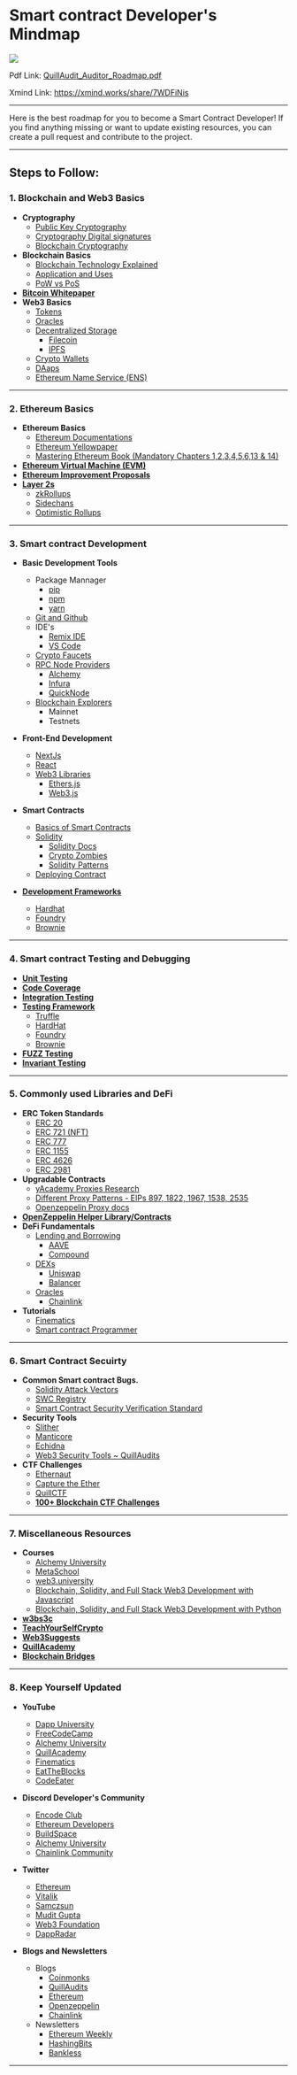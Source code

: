 # Smart contract Developer's Mindmap


![](data/smart-contract-developers-roadmap.png)

Pdf Link: [QuillAudit_Auditor_Roadmap.pdf](data/smart-contract-developers-roadmap.pdf)

Xmind Link: https://xmind.works/share/7WDFiNis

---

Here is the best roadmap for you to become a Smart Contract Developer!
If you find anything missing or want to update existing resources, you can create a pull request and contribute to the project.

---

## Steps to Follow:

### 1. Blockchain and Web3 Basics
- **Cryptography**
    - [Public Key Cryptography](https://iopscience.iop.org/article/10.1088/1742-6596/1477/5/052062/pdf)
    - [Cryptography Digital signatures](https://www.tutorialspoint.com/cryptography/cryptography_digital_signatures.htm)
    - [Blockchain Cryptography](https://101blockchains.com/blockchain-cryptography/)
- **Blockchain Basics**
    - [Blockchain Technology Explained](https://www.youtube.com/watch?v=qOVAbKKSH10)
    - [Application and Uses](https://www.geeksforgeeks.org/top-applications-of-blockchain-in-the-real-world/)
    - [PoW vs PoS](https://www.youtube.com/watch?v=SiKnWBPkQ4I&t=3s)
- [**Bitcoin Whitepaper**](https://bitcoin.org/bitcoin.pdf)
- **Web3 Basics**
    - [Tokens](https://www.yourdevopsguy.com/the-ultimate-guide-to-crypto-tokens/)
    - [Oracles](https://www.youtube.com/watch?v=m64dLRjJ9Bs)
    - [Decentralized Storage](https://www.protocol.com/ipfs-new-internet)
        - [Filecoin](https://www.youtube.com/watch?v=5Uj6uR3fp-U)
        - [IPFS](https://www.youtube.com/watch?v=NOazY8qvSts)
    - [Crypto Wallets](https://www.coinbase.com/learn/crypto-basics/what-is-a-crypto-wallet)
    - [DAaps](https://ethereum.org/en/developers/docs/dapps/)
    - [Ethereum Name Service (ENS)](https://docs.ens.domains/)

---

### 2. Ethereum Basics
- **Ethereum Basics**
    - [Ethereum Documentations](https://ethereum.org/en/developers/docs/)
    - [Ethereum Yellowpaper](https://ethereum.github.io/yellowpaper/paper.pdf)
    - [Mastering Ethereum Book (Mandatory Chapters 1,2,3,4,5,6,13 & 14)](https://github.com/ethereumbook/ethereumbook)
- [**Ethereum Virtual Machine (EVM)**](https://ethereum.org/en/developers/docs/evm/)
- [**Ethereum Improvement Proposals**](https://eips.ethereum.org/)
- [**Layer 2s**](https://www.youtube.com/watch?v=BgCgauWVTs0)
    - [zkRollups](https://ethereum.org/en/developers/docs/scaling/zk-rollups/)
    - [Sidechans](https://ethereum.org/en/developers/docs/scaling/sidechains/)
    - [Optimistic Rollups](https://ethereum.org/en/developers/docs/scaling/optimistic-rollups/)

---

### 3. Smart contract Development
- **Basic Development Tools**
    - Package Mannager
        - [pip](https://pypi.org/project/pip/)
        - [npm](https://www.npmjs.com/)
        - [yarn](https://yarnpkg.com/)
    - [Git and Github](https://www.w3schools.com/git/git_intro.asp?remote=github)
    - IDE's
        - [Remix IDE](https://remix.ethereum.org/)
        - [VS Code](https://code.visualstudio.com/)
    - [Crypto Faucets](https://www.alchemy.com/best/crypto-faucets)
    - [RPC Node Providers](https://www.alchemy.com/overviews/rpc-node)
        - [Alchemy](https://www.alchemy.com/)
        - [Infura](https://www.infura.io/)
        - [QuickNode](https://www.quicknode.com/)
    - [Blockchain Explorers](https://blog.qtum.org/how-blockchain-explorers-work-5aacaeeb649f)
        - Mainnet
        - Testnets

- **Front-End Development**
    - [NextJs](https://nextjs.org/)
    - [React](https://react.dev/)
    - [Web3 Libraries](https://medium.com/quiknode/top-libraries-for-ethereum-smart-contract-developer-60168aba6f6)
        - [Ethers.js](https://docs.ethers.org/v6/)
        - [Web3.js](https://web3js.readthedocs.io/en/v1.10.0/)

- **Smart Contracts**
    - [Basics of Smart Contracts](https://ethereum.org/en/developers/docs/smart-contracts/)
    - [Solidity](https://docs.soliditylang.org/en/v0.8.20/)
        - [Solidity Docs](https://docs.soliditylang.org/en/v0.8.20/)
        - [Crypto Zombies](https://cryptozombies.io/)
        - [Solidity Patterns](https://github.com/aquaflamingo/Solidity-Contract-Patterns)
    - [Deploying Contract](https://ethereum.org/en/developers/docs/smart-contracts/deploying/)

- [**Development Frameworks**](https://github.com/PatrickAlphaC/smart-contract-frameworks)
    - [Hardhat](https://hardhat.org/)
    - [Foundry](https://getfoundry.sh/)
    - [Brownie](https://eth-brownie.readthedocs.io/en/stable/)

---

### 4. Smart contract Testing and Debugging
- [**Unit Testing**](https://ethereum.org/en/developers/docs/smart-contracts/testing/#integration-testing-for-smart-contracts)
- [**Code Coverage**](https://github.com/sc-forks/solidity-coverage)
- [**Integration Testing**](https://ethereum.org/en/developers/docs/smart-contracts/testing/#integration-testing-for-smart-contracts)
- [**Testing Framework**](https://github.com/PatrickAlphaC/smart-contract-frameworks)
    - [Truffle](https://trufflesuite.com/)
    - [HardHat](https://hardhat.org/)
    - [Foundry](https://getfoundry.sh/)
    - [Brownie](https://eth-brownie.readthedocs.io/en/stable/)
- [**FUZZ Testing**](https://medium.com/coinmonks/smart-contract-fuzzing-d9b88e0b0a05)
- [**Invariant Testing**](https://www.rareskills.io/post/invariant-testing-solidity)

---

### 5. Commonly used Libraries and DeFi 
- **ERC Token Standards**
    - [ERC 20](https://ethereum.org/en/developers/docs/standards/tokens/erc-20/)
    - [ERC 721 (NFT)](https://ethereum.org/en/developers/docs/standards/tokens/erc-721/)
    - [ERC 777](https://ethereum.org/en/developers/docs/standards/tokens/erc-777/)
    - [ERC 1155](https://ethereum.org/en/developers/docs/standards/tokens/erc-1155/)
    - [ERC 4626](https://ethereum.org/en/developers/docs/standards/tokens/erc-4626/)
    - [ERC 2981](https://eips.ethereum.org/EIPS/eip-2981)
- **Upgradable Contracts**
    - [yAcademy Proxies Research](https://proxies.yacademy.dev/)
    - [Different Proxy Patterns - EIPs 897, 1822, 1967, 1538, 2535](https://ethereum-blockchain-developer.com/110-upgrade-smart-contracts/00-project/)
    - [Openzeppelin Proxy docs](https://docs.openzeppelin.com/contracts/4.x/api/proxy)
- **[OpenZeppelin Helper Library/Contracts](https://github.com/OpenZeppelin/openzeppelin-contracts)**
- **DeFi Fundamentals**
    - [Lending and Borrowing](https://www.youtube.com/watch?v=aTp9er6S73M)
        - [AAVE](https://www.youtube.com/watch?v=WwE3lUq51gQ)
        - [Compound](https://docs.compound.finance/)
    - [DEXs](https://www.youtube.com/watch?v=eGbEbFZl4yw)
        - [Uniswap](https://uniswapv3book.com/)
        - [Balancer](https://medium.com/token-terminal/eli5-what-is-balancer-labs-16c8cfe092d9)
    - [Oracles](https://www.youtube.com/watch?v=m64dLRjJ9Bs)
        - [Chainlink](https://docs.chain.link/)
- **Tutorials**
    - [Finematics](https://www.youtube.com/@Finematics)
    - [Smart contract Programmer](https://www.youtube.com/@smartcontractprogrammer)

---


### 6. Smart Contract Secuirty
- **Common Smart contract Bugs.**
    - [Solidity Attack Vectors](https://github.com/Quillhash/Solidity-Attack-Vectors)
    - [SWC Registry](https://swcregistry.io/)
    - [Smart Contract Security Verification Standard](https://github.com/securing/SCSVS)
- **Security Tools**
    - [Slither](https://github.com/crytic/slither)
    - [Manticore](https://github.com/trailofbits/manticore)
    - [Echidna](https://github.com/crytic/echidna)
    - [Web3 Security Tools ~ QuillAudits](https://github.com/Quillhash/Web3-Security-Tools)
- **CTF Challenges**
    - [Ethernaut](https://ethernaut.openzeppelin.com/)
    - [Capture the Ether](https://capturetheether.com/)
    - [QuillCTF](https://academy.quillaudits.com/)
    - [**100+ Blockchain CTF Challenges**](https://github.com/minaminao/ctf-blockchain#ethereumcontract-basics)

---

### 7. Miscellaneous Resources
- **Courses** 
    - [Alchemy University](https://university.alchemy.com/)
    - [MetaSchool](https://metaschool.so/)
    - [web3.university](https://www.web3.university/)
    - [Blockchain, Solidity, and Full Stack Web3 Development with Javascript](https://www.youtube.com/watch?v=gyMwXuJrbJQ)
    - [Blockchain, Solidity, and Full Stack Web3 Development with Python](https://www.youtube.com/watch?v=M576WGiDBdQ)
- [**w3bs3c**](https://www.w3bs3c.com/)
- [**TeachYourSelfCrypto**](https://teachyourselfcrypto.com/)
- [**Web3Suggests**](https://web3suggest.xyz/)
- [**QuillAcademy**](https://www.quillaudits.com/academy)
- [**Blockchain Bridges**](https://quillaudits.medium.com/bridge-security-in-blockchain-quillaudits-f4710d1d61d)

---

### 8. Keep Yourself Updated
- **YouTube**
    - [Dapp University](https://www.youtube.com/@DappUniversity)
    - [FreeCodeCamp](https://www.youtube.com/c/Freecodecamp)
    - [Alchemy University](https://www.youtube.com/@AlchemyPlatform)
    - [QuillAcademy](https://www.youtube.com/@QuillAcademy)
    - [Finematics](https://www.youtube.com/@Finematics)
    - [EatTheBlocks](https://www.youtube.com/@EatTheBlocks)
    - [CodeEater](https://www.youtube.com/@CodeEater21)

- **Discord Developer's Community**
    - [Encode Club](https://discord.com/invite/encodeclub)
    - [Ethereum Developers](https://discord.com/invite/CetY6Y4)
    - [BuildSpace](https://discord.com/invite/HbMHSkqH87)
    - [Alchemy University](https://discord.com/invite/alchemy-university)
    - [Chainlink Community](https://discord.com/invite/chainlink)

- **Twitter**
    - [Ethereum](https://twitter.com/ethereum)
    - [Vitalik](https://twitter.com/VitalikButerin)
    - [Samczsun](https://twitter.com/samczsun)
    - [Mudit Gupta](https://twitter.com/Mudit__Gupta)
    - [Web3 Foundation](https://twitter.com/Web3foundation)
    - [DappRadar](https://twitter.com/DappRadar)

- **Blogs and Newsletters**
    - Blogs
        - [Coinmonks](https://medium.com/coinmonks)
        - [QuillAudits](https://blog.quillaudits.com/)
        - [Ethereum](https://blog.ethereum.org/)
        - [Openzeppelin](https://blog.openzeppelin.com/)
        - [Chainlink](https://blog.chain.link/)
    - Newsletters
        - [Ethereum Weekly](https://weekinethereumnews.com/)
        - [HashingBits](https://quillaudits.substack.com/)
        - [Bankless](https://www.bankless.com/read)

---
